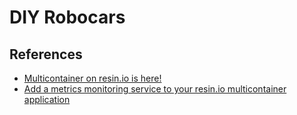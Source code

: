 # DIY Robocars

## References

- [Multicontainer on resin.io is here!](https://docs.resin.io/learn/develop/multicontainer/)
- [Add a metrics monitoring service to your resin.io multicontainer application](https://resin.io/blog/add-a-metrics-monitoring-service-to-your-resin-io-multicontainer-application/)
